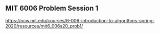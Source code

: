 ## MIT 6006 Problem Session 1

https://ocw.mit.edu/courses/6-006-introduction-to-algorithms-spring-2020/resources/mit6_006s20_prob1/
